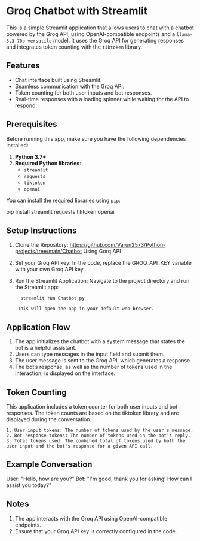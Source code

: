# Groq Chatbot with Streamlit

This is a simple Streamlit application that allows users to chat with a chatbot powered by the Groq API, using OpenAI-compatible endpoints and a `llama-3.3-70b-versatile` model. It uses the Groq API for generating responses and integrates token counting with the `tiktoken` library.

## Features

- Chat interface built using Streamlit.
- Seamless communication with the Groq API.
- Token counting for both user inputs and bot responses.
- Real-time responses with a loading spinner while waiting for the API to respond.

## Prerequisites

Before running this app, make sure you have the following dependencies installed:

1. **Python 3.7+**
2. **Required Python libraries**: 
    - `streamlit`
    - `requests`
    - `tiktoken`
    - `openai`

You can install the required libraries using `pip`:

pip install streamlit requests tiktoken openai


## Setup Instructions

1. Clone the Repository:
    https://github.com/Varun2573/Python-projects/tree/main/Chatbot Using Gorq API

2. Set your Groq API key: 
    In the code, replace the GROQ_API_KEY variable with your own Groq API key.

3. Run the Streamlit Application: 
    Navigate to the project directory and run the Streamlit app:

         streamlit run Chatbot.py

        This will open the app in your default web browser.

## Application Flow

1. The app initializes the chatbot with a system message that states the bot is a helpful assistant.
2. Users can type messages in the input field and submit them.
3. The user message is sent to the Groq API, which generates a response.
4. The bot’s response, as well as the number of tokens used in the interaction, is displayed on the interface.

## Token Counting

This application includes a token counter for both user inputs and bot responses. The token counts are based on the tiktoken library and are displayed during the conversation.

    1. User input tokens: The number of tokens used by the user's message.
    2. Bot response tokens: The number of tokens used in the bot's reply.
    3. Total tokens used: The combined total of tokens used by both the user input and the bot's response for a given API call.

## Example Conversation

User: "Hello, how are you?"
Bot: "I'm good, thank you for asking! How can I assist you today?"

## Notes

1. The app interacts with the Groq API using OpenAI-compatible endpoints.
2. Ensure that your Groq API key is correctly configured in the code.
